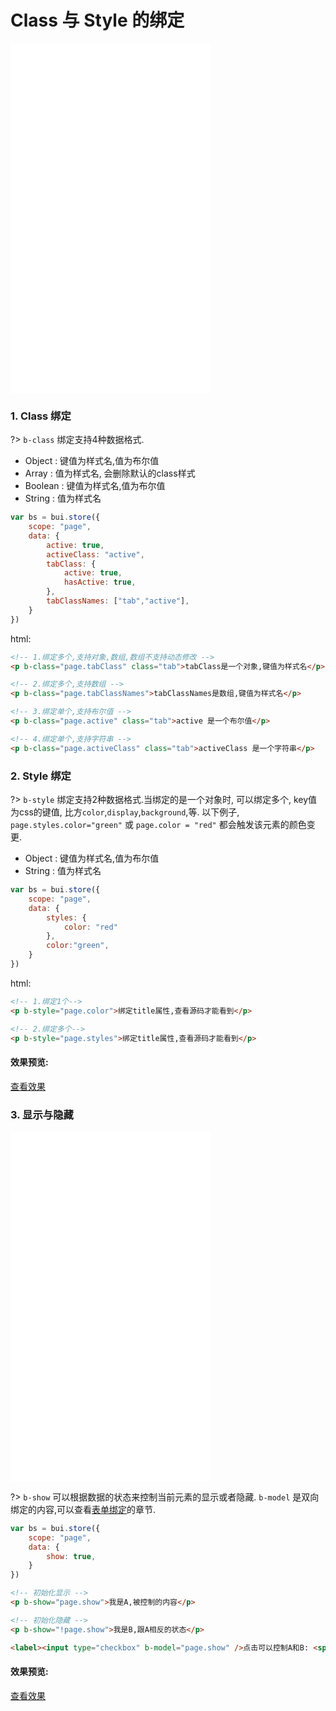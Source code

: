 
# Class 与 Style 的绑定


<iframe width="320" height="560" src="//www.easybui.com/demo/#pages/store/style" allowfullscreen="allowfullscreen" frameborder="0"></iframe>

### 1. Class 绑定 

?> `b-class` 绑定支持4种数据格式. 

- Object : 键值为样式名,值为布尔值
- Array : 值为样式名, 会删除默认的class样式
- Boolean : 键值为样式名,值为布尔值
- String : 值为样式名

```js
var bs = bui.store({
    scope: "page", 
    data: {
        active: true,
        activeClass: "active",
        tabClass: {
            active: true,
            hasActive: true,
        },
        tabClassNames: ["tab","active"],
    }
})


```

html:
```html
<!-- 1.绑定多个,支持对象,数组,数组不支持动态修改 -->
<p b-class="page.tabClass" class="tab">tabClass是一个对象,键值为样式名</p>

<!-- 2.绑定多个,支持数组 -->
<p b-class="page.tabClassNames">tabClassNames是数组,键值为样式名</p>

<!-- 3.绑定单个,支持布尔值 -->
<p b-class="page.active" class="tab">active 是一个布尔值</p>

<!-- 4.绑定单个,支持字符串 -->
<p b-class="page.activeClass" class="tab">activeClass 是一个字符串</p>

```
### 2. Style 绑定 

?> `b-style` 绑定支持2种数据格式.当绑定的是一个对象时, 可以绑定多个, key值为css的键值, 比方`color`,`display`,`background`,等. 以下例子, `page.styles.color="green"` 或 `page.color = "red"` 都会触发该元素的颜色变更.

- Object : 键值为样式名,值为布尔值
- String : 值为样式名

```js
var bs = bui.store({
    scope: "page", 
    data: {
        styles: {
            color: "red"
        },
        color:"green",
    }
})

```

html:
```html
<!-- 1.绑定1个-->
<p b-style="page.color">绑定title属性,查看源码才能看到</p>

<!-- 2.绑定多个-->
<p b-style="page.styles">绑定title属性,查看源码才能看到</p>

```


#### 效果预览:

<a href="http://www.easybui.com/demo/index.html#pages/store/style" target="_blank">查看效果</a>


### 3. 显示与隐藏


<iframe width="320" height="560" src="//www.easybui.com/demo/#pages/store/checkbox" allowfullscreen="allowfullscreen" frameborder="0"></iframe>

?> `b-show` 可以根据数据的状态来控制当前元素的显示或者隐藏. `b-model` 是双向绑定的内容,可以查看[表单绑定](store/form.md)的章节. 

```js
var bs = bui.store({
    scope: "page", 
    data: {
        show: true,
    }
})
```

```html
<!-- 初始化显示 -->
<p b-show="page.show">我是A,被控制的内容</p>

<!-- 初始化隐藏 -->
<p b-show="!page.show">我是B,跟A相反的状态</p>

<label><input type="checkbox" b-model="page.show" />点击可以控制A和B: <span b-text="page.show"></span></label>

```

#### 效果预览:

<a href="http://www.easybui.com/demo/index.html#pages/store/checkbox" target="_blank">查看效果</a>
